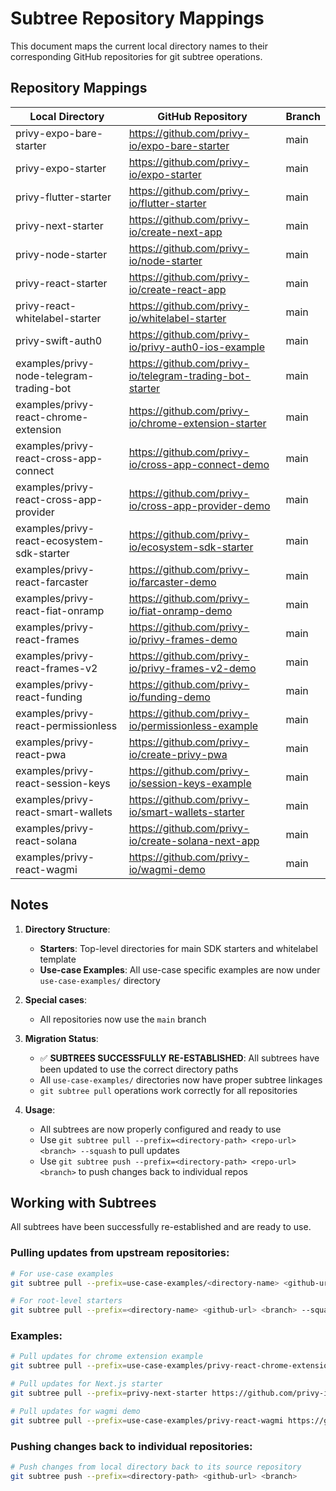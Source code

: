 # Subtree Repository Mappings

This document maps the current local directory names to their corresponding GitHub repositories for git subtree operations.

## Repository Mappings

| Local Directory | GitHub Repository | Branch |
|----------------|-------------------|---------|
| privy-expo-bare-starter | https://github.com/privy-io/expo-bare-starter | main |
| privy-expo-starter | https://github.com/privy-io/expo-starter | main |
| privy-flutter-starter | https://github.com/privy-io/flutter-starter | main |
| privy-next-starter | https://github.com/privy-io/create-next-app | main |
| privy-node-starter | https://github.com/privy-io/node-starter | main |
| privy-react-starter | https://github.com/privy-io/create-react-app | main |
| privy-react-whitelabel-starter | https://github.com/privy-io/whitelabel-starter | main |
| privy-swift-auth0 | https://github.com/privy-io/privy-auth0-ios-example | main |
| examples/privy-node-telegram-trading-bot | https://github.com/privy-io/telegram-trading-bot-starter | main |
| examples/privy-react-chrome-extension | https://github.com/privy-io/chrome-extension-starter | main |
| examples/privy-react-cross-app-connect | https://github.com/privy-io/cross-app-connect-demo | main |
| examples/privy-react-cross-app-provider | https://github.com/privy-io/cross-app-provider-demo | main |
| examples/privy-react-ecosystem-sdk-starter | https://github.com/privy-io/ecosystem-sdk-starter | main |
| examples/privy-react-farcaster | https://github.com/privy-io/farcaster-demo | main |
| examples/privy-react-fiat-onramp | https://github.com/privy-io/fiat-onramp-demo | main |
| examples/privy-react-frames | https://github.com/privy-io/privy-frames-demo | main |
| examples/privy-react-frames-v2 | https://github.com/privy-io/privy-frames-v2-demo | main |
| examples/privy-react-funding | https://github.com/privy-io/funding-demo | main |
| examples/privy-react-permissionless | https://github.com/privy-io/permissionless-example | main |
| examples/privy-react-pwa | https://github.com/privy-io/create-privy-pwa | main |
| examples/privy-react-session-keys | https://github.com/privy-io/session-keys-example | main |
| examples/privy-react-smart-wallets | https://github.com/privy-io/smart-wallets-starter | main |
| examples/privy-react-solana | https://github.com/privy-io/create-solana-next-app | main |
| examples/privy-react-wagmi | https://github.com/privy-io/wagmi-demo | main |

## Notes

1. **Directory Structure**: 
   - **Starters**: Top-level directories for main SDK starters and whitelabel template
   - **Use-case Examples**: All use-case specific examples are now under `use-case-examples/` directory

2. **Special cases**:
   - All repositories now use the `main` branch

3. **Migration Status**: 
   - ✅ **SUBTREES SUCCESSFULLY RE-ESTABLISHED**: All subtrees have been updated to use the correct directory paths
   - All `use-case-examples/` directories now have proper subtree linkages
   - `git subtree pull` operations work correctly for all repositories

4. **Usage**: 
   - All subtrees are now properly configured and ready to use
   - Use `git subtree pull --prefix=<directory-path> <repo-url> <branch> --squash` to pull updates
   - Use `git subtree push --prefix=<directory-path> <repo-url> <branch>` to push changes back to individual repos

## Working with Subtrees

All subtrees have been successfully re-established and are ready to use.

### Pulling updates from upstream repositories:

```bash
# For use-case examples
git subtree pull --prefix=use-case-examples/<directory-name> <github-url> <branch> --squash

# For root-level starters
git subtree pull --prefix=<directory-name> <github-url> <branch> --squash
```

### Examples:
```bash
# Pull updates for chrome extension example
git subtree pull --prefix=use-case-examples/privy-react-chrome-extension https://github.com/privy-io/chrome-extension-starter main --squash

# Pull updates for Next.js starter
git subtree pull --prefix=privy-next-starter https://github.com/privy-io/create-next-app main --squash

# Pull updates for wagmi demo
git subtree pull --prefix=use-case-examples/privy-react-wagmi https://github.com/privy-io/wagmi-demo main --squash
```

### Pushing changes back to individual repositories:
```bash
# Push changes from local directory back to its source repository
git subtree push --prefix=<directory-path> <github-url> <branch>
```